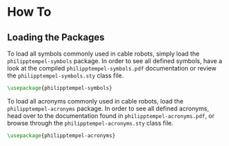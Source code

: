# How To

## Loading the Packages

To load all symbols commonly used in cable robots, simply load the `philipptempel-symbols` package.
In order to see all defined symbols, have a look at the compiled `philipptempel-symbols.pdf` documentation or review the `philipptempel-symbols.sty` class file.

```latex
\usepackage{philipptempel-symbols}
```

To load all acronyms commonly used in cable robots, load the `philipptempel-acronyms` package.
In order to see all defined acronyms, head over to the documentation found in `philipptempel-acronyms.pdf`, or browse through the `philipptempel-acronyms.sty` class file.

```latex
\usepackage{philipptempel-acronyms}
```
